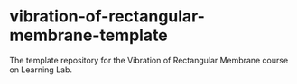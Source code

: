 # vibration-of-rectangular-membrane-template
The template repository for the Vibration of Rectangular Membrane course on Learning Lab.
